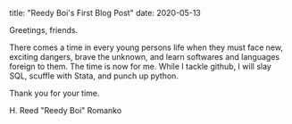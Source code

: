 title: "Reedy Boi's First Blog Post"
date: 2020-05-13

Greetings, friends.

There comes a time in every young persons life when they must face new, exciting dangers, brave the unknown, and learn softwares and
languages foreign to them. The time is now for me. While I tackle github, I will slay SQL, scuffle with Stata, and punch up python.

Thank you for your time.

H. Reed "Reedy Boi" Romanko

